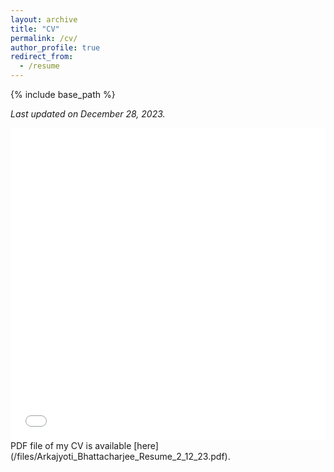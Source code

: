 ```yaml
---
layout: archive
title: "CV"
permalink: /cv/
author_profile: true
redirect_from:
  - /resume
---
```


{% include base_path %}

*Last updated on December 28, 2023.*

<iframe src="/files/Arkajyoti_Bhattacharjee_Resume_2_12_23.pdf" width="100%" height="500" frameborder="no" border="0" marginwidth="0" marginheight="0"></iframe>
PDF file of my CV is available [here](/files/Arkajyoti_Bhattacharjee_Resume_2_12_23.pdf).
